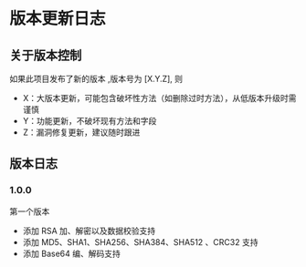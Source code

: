 # 版本更新日志

## 关于版本控制

如果此项目发布了新的版本 ,版本号为 [X.Y.Z], 则

- X：大版本更新，可能包含破坏性方法（如删除过时方法），从低版本升级时需谨慎
- Y：功能更新，不破坏现有方法和字段
- Z：漏洞修复更新，建议随时跟进

## 版本日志

### 1.0.0

第一个版本

- 添加 RSA 加、解密以及数据校验支持
- 添加 MD5、SHA1、SHA256、SHA384、SHA512 、CRC32 支持
- 添加 Base64 编、解码支持